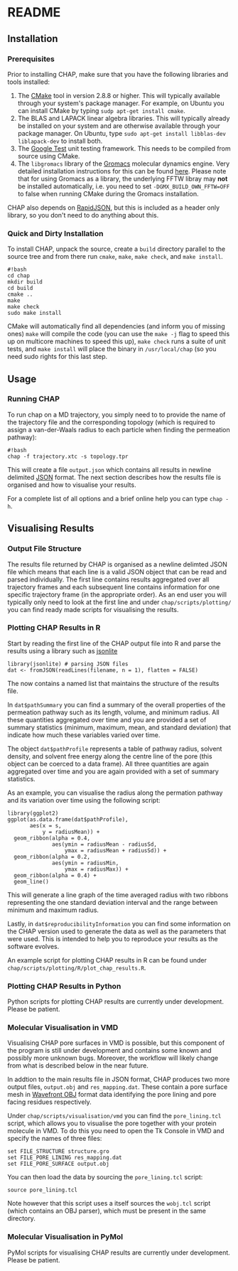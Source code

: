 # README #

## Installation ##

### Prerequisites ###

Prior to installing CHAP, make sure that you have the following libraries and tools installed:

1. The [CMake](https://cmake.org/) tool in version 2.8.8 or higher. This will 
typically available through your system's package manager. For example, on 
Ubuntu you can install CMake by typing `sudp apt-get install cmake`.
2. The BLAS and LAPACK linear algebra libraries. This will typically already be
installed on your system and are otherwise available through your package 
manager. On Ubuntu, type `sudo apt-get install libblas-dev liblapack-dev` to
install both.
3. The [Google Test](https://github.com/google/googletest) unit testing 
framework. This needs to be compiled from source using CMake.
4. The `libgromacs` library of the [Gromacs](http://www.gromacs.org/) molecular 
dynamics engine. Very detailed installation instructions for this can be found
[here](http://manual.gromacs.org/documentation/2016.3/install-guide/index.html).
Please note that for using Gromacs as a library, the underlying FFTW libray 
may **not** be installed automatically, i.e. you need to set
`-DGMX_BUILD_OWN_FFTW=OFF` to false when running CMake during the Gromacs 
installation.

CHAP also depends on [RapidJSON](http://rapidjson.org/), but this is included
as a header only library, so you don't need to do anything about this.


### Quick and Dirty Installation ###

To install CHAP, unpack the source, create a `build` directory parallel to the
source tree and from there run `cmake`, `make`, `make check`, and 
`make install`.

~~~
#!bash
cd chap
mkdir build
cd build
cmake ..
make
make check
sudo make install
~~~

CMake will automatically find all dependencies (and inform you of missing ones)
`make` will compile the code (you can use the `make -j` flag to speed this up 
on multicore machines to speed this up), `make check` runs a suite of unit 
tests, and `make install` will place the binary in `/usr/local/chap` (so you
need sudo rights for this last step.


## Usage ##

### Running CHAP ###

To run chap on a MD trajectory, you simply need to to provide the name of the
trajectory file and the corresponding topology (which is required to assign
a van-der-Waals radius to each particle when finding the permeation pathway):

```
#!bash
chap -f trajectory.xtc -s topology.tpr
```

This will create a file `output.json` which contains all results in newline
delimited [JSON](http://www.json.org/) format. The next section describes how
the results file is organised and how to visualise your results.

For a complete list of all options and a brief online help you can type 
`chap -h`.


## Visualising Results ##

### Output File Structure ###

The results file returned by CHAP is organised as a newline delimted JSON file
which means that each line is a valid JSON object that can be read and parsed
individually. The first line contains results aggregated over all trajectory
frames and each subsequent line contains information for one specific 
trajectory frame (in the appropriate order). As an end user you will typically 
only need to look at the first line and under `chap/scripts/plotting/` you can 
find ready made scripts for visualising the results.

### Plotting CHAP Results in R ###

Start by reading the first line of the CHAP output file into R and parse the 
results using a library such as 
[jsonlite](https://cran.r-project.org/web/packages/jsonlite/index.html)

~~~
library(jsonlite) # parsing JSON files
dat <- fromJSON(readLines(filename, n = 1), flatten = FALSE)
~~~

The now contains a named list that maintains the structure of the results file.

In `dat$pathSummary` you can find a summary of the overall properties of the
permeation pathway such as its length, volume, and minimum radius. All these
quantities aggregated over time and you are provided a set of summary 
statistics (minimum, maximum, mean, and standard deviation) that indicate how 
much these variables varied over time.

The object `dat$pathProfile` represents a table of pathway radius, solvent
density, and solvent free energy along the centre line of the pore (this object
can be coerced to a data frame). All three quantities are again aggregated 
over time and you are again provided with a set of summary statistics.

As an example, you can visualise the radius along the permation pathway and its
variation over time using the following script:
~~~
library(ggplot2)
ggplot(as.data.frame(dat$pathProfile),
       aes(x = s,
           y = radiusMean)) +
  geom_ribbon(alpha = 0.4,
              aes(ymin = radiusMean - radiusSd,
                  ymax = radiusMean + radiusSd)) +
  geom_ribbon(alpha = 0.2,
              aes(ymin = radiusMin,
                  ymax = radiusMax)) +
  geom_ribbon(alpha = 0.4) +
  geom_line()
~~~
This will generate a line graph of the time averaged radius with two ribbons
representing the one standard deviation interval and the range between minimum
and maximum radius. 

Lastly, in `dat$reproducibilityInformation` you can find some information on 
the CHAP version used to generate the data as well as the parameters that were
used. This is intended to help you to reproduce your results as the software
evolves.

An example script for plotting CHAP results in R can be found under 
`chap/scripts/plotting/R/plot_chap_results.R`. 


### Plotting CHAP Results in Python ###

Python scripts for plotting CHAP results are currently under development. 
Please be patient.


### Molecular Visualisation in VMD ###

Visualising CHAP pore surfaces in VMD is possible, but this component of the
program is still under development and contains some known and possibly 
more unknown bugs. Moreover, the workflow will likely change from what
is described below in the near future.

In addtion to the main results file in JSON format, CHAP produces two more
output files, `output.obj` and `res_mapping.dat`. These contain a pore 
surface mesh in 
[Wavefront OBJ](https://en.wikipedia.org/wiki/Wavefront_.obj_file) format
data identifying the pore lining and pore facing residues respectively.

Under `chap/scripts/visualisation/vmd` you can find the `pore_lining.tcl`
script, which allows you to visualise the pore together with your protein 
molecule in VMD. To do this you need to open the Tk Console in VMD and 
specify the names of three files:

~~~
set FILE_STRUCTURE structure.gro
set FILE_PORE_LINING res_mapping.dat
set FILE_PORE_SURFACE output.obj
~~~

You can then load the data by sourcing the `pore_lining.tcl` script:

~~~
source pore_lining.tcl
~~~

Note however that this script uses a itself sources the `wobj.tcl` script
(which contains an OBJ parser), which must be present in the same directory.


### Molecular Visualisation in PyMol ###

PyMol scripts for visualising CHAP results are currently under development.
Please be patient.
